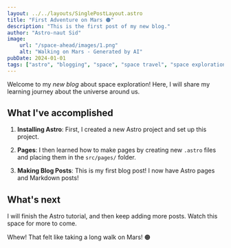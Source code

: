 ```yaml
---
layout: ../../layouts/SinglePostLayout.astro
title: "First Adventure on Mars 🟠"
description: "This is the first post of my new blog."
author: "Astro-naut Sid"
image:
    url: "/space-ahead/images/1.png"
    alt: "Walking on Mars - Generated by AI"
pubDate: 2024-01-01
tags: ["astro", "blogging", "space", "space travel", "space exploration", "mars"]
---
```


Welcome to my _new blog_ about space exploration! Here, I will share my learning journey about the universe around us.

## What I've accomplished

1. **Installing Astro**: First, I created a new Astro project and set up this project.

2. **Pages**: I then learned how to make pages by creating new `.astro` files and placing them in the `src/pages/` folder.

3. **Making Blog Posts**: This is my first blog post! I now have Astro pages and Markdown posts!

## What's next

I will finish the Astro tutorial, and then keep adding more posts. Watch this space for more to come.

Whew! That felt like taking a long walk on Mars! 🟠
